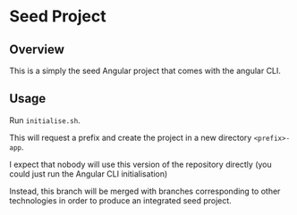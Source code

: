 # Seed Project

## Overview

This is a simply the seed Angular project that comes with the angular CLI.

## Usage

Run `initialise.sh`. 

This will request a prefix and create the project in a new directory `<prefix>-app`.

I expect that nobody will use this version of the repository directly 
(you could just run the Angular CLI initialisation)

Instead, this branch will be merged with branches corresponding to other technologies 
in order to produce an integrated seed project.